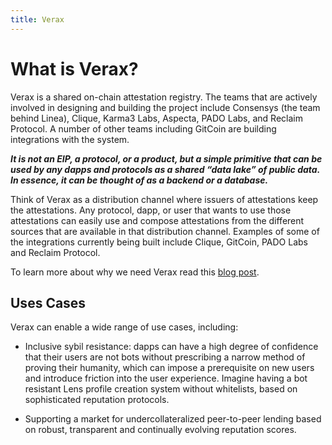```yaml
---
title: Verax
---
```


# What is Verax?

Verax is a shared on-chain attestation registry. The teams that are actively involved in designing and building the project include Consensys (the team behind Linea), Clique, Karma3 Labs, Aspecta, PADO Labs, and Reclaim Protocol. A number of other teams including GitCoin are building integrations with the system.

***It is not an EIP, a protocol, or a product, but a simple primitive that can be used by any dapps and protocols as a shared “data lake” of public data. In essence, it can be thought of as a backend or a database.***

Think of Verax as a distribution channel where issuers of attestations keep the attestations. Any protocol, dapp, or user that wants to use those attestations can easily use and compose attestations from the different sources that are available in that distribution channel. Examples of some of the integrations currently being built include Clique, GitCoin, PADO Labs and Reclaim Protocol.

To learn more about why we need Verax read this [blog post](https://linea.mirror.xyz/LlLx7IytwRYWQbLlxHr6zoUZjqNQdQ5P95zo3Dcilb0).

## Uses Cases

Verax can enable a wide range of use cases, including:

- Inclusive sybil resistance: dapps can have a high degree of confidence that their users are not bots without prescribing a narrow method of proving their humanity, which can impose a prerequisite on new users and introduce friction into the user experience. Imagine having a bot resistant Lens profile creation system without whitelists, based on sophisticated reputation protocols.

- Supporting a market for undercollateralized peer-to-peer lending based on robust, transparent and continually evolving reputation scores.

- Permissionless fraud detection and scam prevention: smart contracts and dapps can prove they are audited and can have a reputation based on usage and reviews etc.

- A powerful recommendation engine that allows people to discover new content and dapps that are relevant to them, without the need for a centralized curator.

## Contract Address

| Network        | Contract address      
| -------------- | -------------------------------------------------------------------------------------------------------------------------------------- |
| Linea Mainnet  | [0x0A564cdD56E4916AA1C63e11652f27B50d970ba0](https://lineascan.build/address/0x0A564cdD56E4916AA1C63e11652f27B50d970ba0)    

## Proof of Humanity (POH)

Proof-of-Humanity systems ensure that participants in web3 are real humans and not sybils. For example in the [Linea DeFi Voyage](https://linea.mirror.xyz/Y7Co9H1-oV0O51nKYW0eFPZSs2xn--YJ2wRJzEecN6o) these systems are run by our partners such as Gitcoin, Clique, and Aspecta, leveraging the Verax registry. End-users won’t directly interact with Verax at any point.

## Resources

[Official Verax Documentation](https://docs.ver.ax/verax-documentation/).



